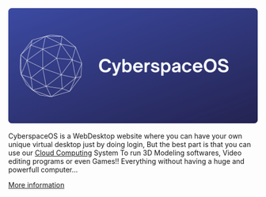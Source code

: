 <img src="./image.png">

CyberspaceOS is a WebDesktop website where you can have your own unique virtual desktop just by doing login, But the best part is that you can use our <a href="#">Cloud Computing</a> System To run 3D Modeling softwares, Video editing programs or even Games!! Everything without having a huge and powerfull computer...

<a href="#">More information</a>
